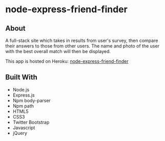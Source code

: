 # node-express-friend-finder

## About
A full-stack site which takes in results from user's survey, then compare their answers to those from other users. The name and photo of the user with the best overall match will then be displayed. 

This app is hosted on Heroku:
[node-express-friend-finder](https://node-express-friend-match.herokuapp.com/)


## Built With
* Node.js
* Express.js
* Npm  body-parser
* Npm path
* HTML5
* CSS3
* Twitter Bootstrap
* Javascript
* jQuery
